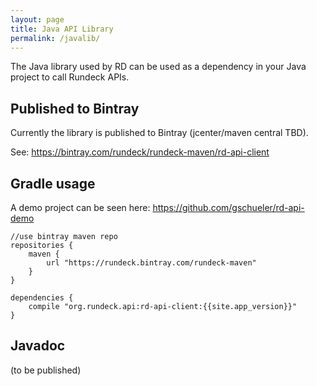 ```yaml
---
layout: page
title: Java API Library
permalink: /javalib/
---
```


The Java library used by RD can be used as a dependency in your Java project to call Rundeck APIs.

## Published to Bintray

Currently the library is published to Bintray (jcenter/maven central TBD).

See: <https://bintray.com/rundeck/rundeck-maven/rd-api-client>

## Gradle usage

A demo project can be seen here: <https://github.com/gschueler/rd-api-demo>

~~~{groovy}
//use bintray maven repo
repositories { 
    maven { 
        url "https://rundeck.bintray.com/rundeck-maven" 
    }
}

dependencies {
    compile "org.rundeck.api:rd-api-client:{{site.app_version}}"
}
~~~

## Javadoc

(to be published)